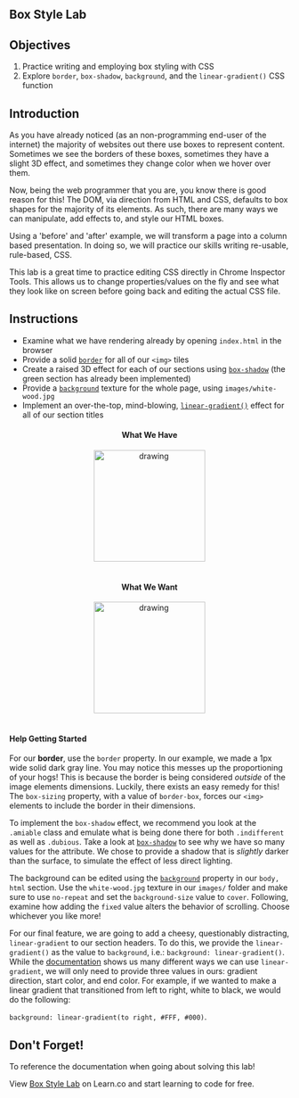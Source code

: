## Box Style Lab

## Objectives

1. Practice writing and employing box styling with CSS
2. Explore `border`, `box-shadow`, `background`, and the `linear-gradient()` CSS function


## Introduction

As you have already noticed (as an non-programming end-user of the internet)
the majority of websites out there use boxes to represent content. Sometimes we
see the borders of these boxes, sometimes they have a slight 3D effect, and
sometimes they change color when we hover over them.

Now, being the web programmer that you are, you know there is good reason for
this! The DOM, via direction from HTML and CSS, defaults to box shapes for the
majority of its elements. As such, there are many ways we can manipulate, add
effects to, and style our HTML boxes.

Using a 'before' and 'after' example, we will transform a page into a column
based presentation. In doing so, we will practice our skills writing re-usable,
rule-based, CSS.

This lab is a great time to practice editing CSS directly in Chrome Inspector
Tools. This allows us to change properties/values on the fly and see what they
look like on screen before going back and editing the actual CSS file.


## Instructions

- Examine what we have rendering already by opening `index.html` in the browser
- Provide a solid [`border`][border] for all of our `<img>` tiles
- Create a raised 3D effect for each of our sections using [`box-shadow`][box-shadow] (the green section has already been implemented)
- Provide a [`background`][background] texture for the whole page, using `images/white-wood.jpg`
- Implement an over-the-top, mind-blowing, [`linear-gradient()`][linear-gradient] effect for all of our section titles


<div align="center">
  <h4>What We Have</h4>
  <img src="https://curriculum-content.s3.amazonaws.com/fewds-css/box-style-lab-incomplete.png" alt="drawing" width="200px"/>
</div>


<div align="center"><br>
  <h4>What We Want</h4>
  <img src="https://curriculum-content.s3.amazonaws.com/fewds-css/box-style-lab-complete.png" alt="drawing" width="200px"/>
</div><br>


#### Help Getting Started

For our **border**, use the `border` property. In our example, we made a 1px
wide solid dark gray line. You may notice this messes up the proportioning of
your hogs! This is because the border is being considered _outside_ of the image
elements dimensions. Luckily, there exists an easy remedy for this! The
`box-sizing` property, with a value of `border-box`, forces our `<img>` elements
to include the border in their dimensions.

To implement the `box-shadow` effect, we recommend you look at the `.amiable`
class and emulate what is being done there for both `.indifferent` as well as
`.dubious`. Take a look at [`box-shadow`][box-shadow] to see why we have so many
values for the attribute. We chose to provide a shadow that is _slightly_ darker
than the surface, to simulate the effect of less direct lighting.

The background can be edited using the [`background`][background] property in
our `body, html` section. Use the `white-wood.jpg` texture in our `images/`
folder and make sure to use `no-repeat` and set the `background-size` value to
`cover`. Following, examine how adding the `fixed` value alters the behavior of
scrolling. Choose whichever you like more!

For our final feature, we are going to add a cheesy, questionably distracting,
`linear-gradient` to our section headers. To do this, we provide the
`linear-gradient()` as the value to `background`, i.e.: `background:
linear-gradient()`. While the [documentation][linear-gradient] shows us many
different ways we can use `linear-gradient`, we will only need to provide three
values in ours: gradient direction, start color, and end color. For example, if
we wanted to make a linear gradient that transitioned from left to right, white
to black, we would do the following:

`background: linear-gradient(to right, #FFF, #000)`.


## Don't Forget!

To reference the documentation when going about solving this lab!

<p data-visibility='hidden'>View <a href='https://learn.co/lessons/box-style-lab' title='Box Style Lab'>Box Style Lab</a> on Learn.co and start learning to code for free.</p>

[linear-gradient]: https://developer.mozilla.org/en-US/docs/Web/CSS/linear-gradient
[hover]: https://www.w3schools.com/cssref/sel_hover.asp
[box-shadow]: https://www.w3schools.com/cssref/css3_pr_box-shadow.asp
[background]: https://www.w3schools.com/css/css_background.asp
[border]: https://www.w3schools.com/css/css_border.asp
